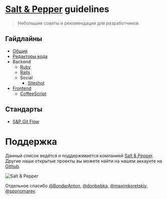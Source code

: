 # [Salt & Pepper](http://saltpepper.ru) guidelines
> Небольшие советы и рекомендации для разработчиков

## Гайдлайны

* [Общие](guides/common.md)
* [Редакторы кода](guides/editors.md)
* Backend
  * [Ruby](guides/backend/ruby.md)
  * [Rails](guides/backend/rails.md)
  * Social
    * [Siteshot](guides/backend/social/siteshot.md)
* [Frontend](guides/frontend.md)
  * [CoffeeScript](guides/frontend/coffeescript.md)

## Стандарты

* [S&P Git Flow](standards/gitflow.md)

# Поддержка

Данный список ведётся и поддерживается компанией [Salt & Pepper](http://saltpepper.ru). Другие наши открытые проекты вы 
можете найти на нашем аккаунте на [Github](https://github.com/snphq).

![Salt & Pepper](http://saltpepper.ru/common/img/logo.png)

Отдельное спасибо [@BondarAnton](https://github.com/BondarAnton), [@donbobka](https://github.com/donbobka), [@maximkoretskiy](https://github.com/maximkoretskiy), [@sponomarev](https://github.com/sponomarev).

